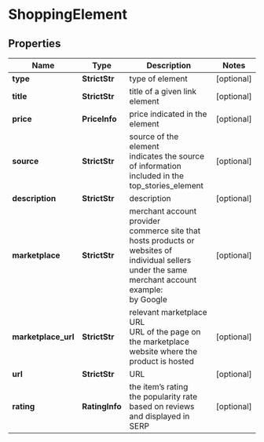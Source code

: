 # ShoppingElement


## Properties

| Name | Type | Description | Notes |
|------------ | ------------- | ------------- | -------------|
**type** | **StrictStr** | type of element |[optional]|
**title** | **StrictStr** | title of a given link element |[optional]|
**price** | **PriceInfo** | price indicated in the element |[optional]|
**source** | **StrictStr** | source of the element<br>indicates the source of information included in the top_stories_element |[optional]|
**description** | **StrictStr** | description |[optional]|
**marketplace** | **StrictStr** | merchant account provider<br>commerce site that hosts products or websites of individual sellers under the same merchant account<br>example:<br>by Google |[optional]|
**marketplace_url** | **StrictStr** | relevant marketplace URL<br>URL of the page on the marketplace website where the product is hosted |[optional]|
**url** | **StrictStr** | URL |[optional]|
**rating** | **RatingInfo** | the item’s rating <br>the popularity rate based on reviews and displayed in SERP |[optional]|